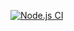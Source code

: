 [![Node.js CI](https://github.com/kimmie-78/CodeX-Price_plans/actions/workflows/node.js.yml/badge.svg)](https://github.com/kimmie-78/CodeX-Price_plans/actions/workflows/node.js.yml)
